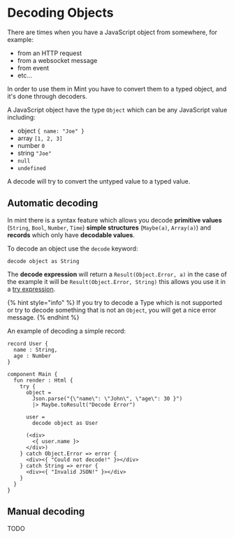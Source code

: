 # Decoding Objects

There are times when you have a JavaScript object from somewhere, for example:

* from an HTTP request
* from a websocket message
* from event
* etc...

In order to use them in Mint you have to convert them to a typed object, and it's done through decoders.

A JavaScript object have the type `Object` which can be any JavaScript value including:

* object `{ name: "Joe" }`
* array `[1, 2, 3]`
* number `0`
* string `"Joe"`
* `null`
* `undefined`

A decode will try to convert the untyped value to a typed value.

## Automatic decoding

In mint there is a syntax feature which allows you decode **primitive values** \(`String`, `Bool`, `Number`, `Time`\) **simple structures** \(`Maybe(a)`, `Array(a)`\) and **records** which only have **decodable values**.

To decode an object use the `decode` keyword:

```text
decode object as String
```

The **decode expression** will return a `Result(Object.Error, a)` in the case of the example it will be `Result(Object.Error, String)` this allows you use it in a [try expression](../control-expressions/try.md).

{% hint style="info" %}
If you try to decode a Type which is not supported or try to decode something that is not an `Object`, you will get a nice error message.
{% endhint %}

An example of decoding a simple record:

```text
record User {
  name : String,
  age : Number
}

component Main {
  fun render : Html {
    try {
      object = 
        Json.parse("{\"name\": \"John\", \"age\": 30 }")
        |> Maybe.toResult("Decode Error")
        
      user = 
        decode object as User
      
      (<div>
        <{ user.name }>
      </div>)
    } catch Object.Error => error {
      <div><{ "Could not decode!" }></div>
    } catch String => error {
      <div><{ "Invalid JSON!" }></div>
    }
  }
} 
```

## Manual decoding

TODO

